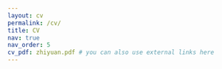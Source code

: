 ```yaml
---
layout: cv
permalink: /cv/
title: CV
nav: true
nav_order: 5
cv_pdf: zhiyuan.pdf # you can also use external links here
---
```

